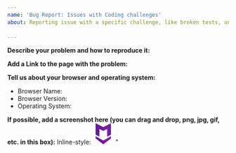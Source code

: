 ```yaml
---
name: 'Bug Report: Issues with Coding challenges'
about: Reporting issue with a specific challenge, like broken tests, unclear instructions.

---
```


<!-- 
NOTE: If you're reporting a security issue, don't create a GitHub issue. Instead, email security@freecodecamp.org. We will look into it immediately. 
-->
**Describe your problem and how to reproduce it:**


**Add a Link to the page with the problem:**


**Tell us about your browser and operating system:**
* Browser Name: 
* Browser Version: 
* Operating System: 


**If possible, add a screenshot here (you can drag and drop, png, jpg, gif, etc. in this box):**
Inline-style: 
![alt text](https://github.com/adam-p/markdown-here/raw/master/src/common/images/icon48.png "Logo Title Text 1")
"
